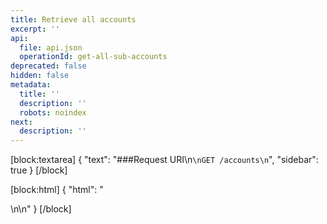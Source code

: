 ```yaml
---
title: Retrieve all accounts
excerpt: ''
api:
  file: api.json
  operationId: get-all-sub-accounts
deprecated: false
hidden: false
metadata:
  title: ''
  description: ''
  robots: noindex
next:
  description: ''
---
```

[block:textarea]
{
  "text": "###Request URI\n```\nGET /accounts\n```",
  "sidebar": true
}
[/block]

[block:html]
{
  "html": "<div></div>\n\n<style></style>"
}
[/block]